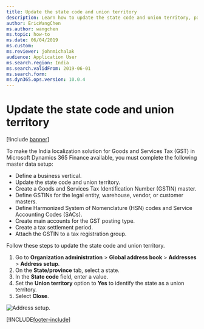 ```yaml
---
title: Update the state code and union territory
description: Learn how to update the state code and union territory, part of the master data setup required to make the India localization solution for Goods and Services Tax.
author: EricWangChen
ms.author: wangchen
ms.topic: how-to
ms.date: 06/04/2019
ms.custom:
ms.reviewer: johnmichalak  
audience: Application User
ms.search.region: India
ms.search.validFrom: 2019-06-01
ms.search.form:
ms.dyn365.ops.version: 10.0.4
---
```


# Update the state code and union territory

[!include [banner](../../includes/banner.md)]

To make the India localization solution for Goods and Services Tax (GST) in Microsoft Dynamics 365 Finance available, you must complete the following master data setup:

- Define a business vertical.
- Update the state code and union territory.
- Create a Goods and Services Tax Identification Number (GSTIN) master.
- Define GSTINs for the legal entity, warehouse, vendor, or customer masters.
- Define Harmonized System of Nomenclature (HSN) codes and Service Accounting Codes (SACs).
- Create main accounts for the GST posting type.
- Create a tax settlement period.
- Attach the GSTIN to a tax registration group.

Follow these steps to update the state code and union territory.

1. Go to **Organization administration** \> **Global address book** \> **Addresses** \> **Address setup**.
2. On the **State/province** tab, select a state.
3. In the **State code** field, enter a value.
4. Set the **Union territory** option to **Yes** to identify the state as a union territory.
5. Select **Close**.

![Address setup.](../media/IND-GST-UpdateState.png)


[!INCLUDE[footer-include](../../../includes/footer-banner.md)]
